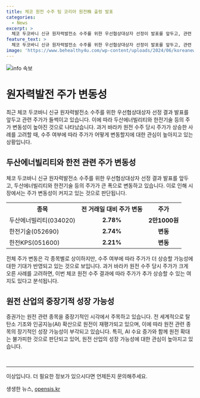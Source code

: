 ```yaml
---
title: 체코 원전 수주 팀 코리아 원전株 출렁 발표
categories:
  - News
excerpt: >
  체코 두코바니 신규 원자력발전소 수주를 위한 우선협상대상자 선정이 발표를 앞두고, 관련 주가 변동성이 크다. 팀 코리아의 수주 성공으로 긍정적인 영향을 예상하며, 주가는 수주 여부에 따라 달라질 전망이다. 전세계 원전 재평가로 중장기적 성장 가능성에 주목하는데, AI 성장성과 비용 절감으로 원전 확대는 불가피한 상황이라는 견해도 있다. 두산에너빌리티, 한전기술 등 관련 종목의 주가는 수주 발표 당시 큰 폭의 상승 가능성도 제기되고 있다.
feature_text: >
  체코 두코바니 신규 원자력발전소 수주를 위한 우선협상대상자 선정이 발표를 앞두고, 관련 주가 변동성이 크다. 팀 코리아의 수주 성공으로 긍정적인 영향을 예상하며, 주가는 수주 여부에 따라 달라질 전망이다. 전세계 원전 재평가로 중장기적 성장 가능성에 주목하는데, AI 성장성과 비용 절감으로 원전 확대는 불가피한 상황이라는 견해도 있다. 두산에너빌리티, 한전기술 등 관련 종목의 주가는 수주 발표 당시 큰 폭의 상승 가능성도 제기되고 있다.
image: 'https://www.behealthy4u.com/wp-content/uploads/2024/06/koreanews.jpg'
---
```


<p><img src="https://www.behealthy4u.com/wp-content/uploads/2024/06/koreanews.jpg" alt="info 속보" /></p>

<h1>원자력발전 주가 변동성</h1>

<p data-ke-size="size16">최근 체코 두코바니 신규 원자력발전소 수주를 위한 우선협상대상자 선정 결과 발표를 앞두고 관련 주가가 들썩이고 있습니다. 이에 따라 두산에너빌리티와 한전기술 등의 주가 변동성이 높아진 것으로 나타났습니다. 과거 바라카 원전 수주 당시 주가가 상승한 사례를 고려할 때, 수주 여부에 따라 주가가 어떻게 변동할지에 대한 관심이 높아지고 있는 상황입니다.</p>

<h2>두산에너빌리티와 한전 관련 주가 변동성</h2>

<p data-ke-size="size16">체코 두코바니 신규 원자력발전소 수주를 위한 우선협상대상자 선정 결과 발표를 앞두고, 두산에너빌리티와 한전기술 등의 주가가 큰 폭으로 변동하고 있습니다. 이로 인해 시장에서는 주가 변동성이 커지고 있는 것으로 판단됩니다.</p>

<table>
  <tr>
    <th>종목</th>
    <th>전 거래일 대비 주가 변동</th>
    <th>주가</th>
  </tr>
  <tr>
    <td>두산에너빌리티(034020)</td>
    <td style="text-align: center; height: 17px;"><b>2.78%</b></td>
    <td style="text-align: center; height: 17px;"><b>2만1000원</b></td>
  </tr>
  <tr>
    <td>한전기술(052690)</td>
    <td style="text-align: center; height: 17px;"><b>2.74%</b></td>
    <td style="text-align: center; height: 17px;"><b>변동</b></td>
  </tr>
  <tr>
    <td>한전KPS(051600)</td>
    <td style="text-align: center; height: 17px;"><b>2.21%</b></td>
    <td style="text-align: center; height: 17px;"><b>변동</b></td>
  </tr>
</table>

<p data-ke-size="size16">전체 주가 변동은 각 종목별로 상이하지만, 수주 여부에 따라 주가가 더 상승할 가능성에 대한 기대가 반영되고 있는 것으로 보입니다. 과거 바라카 원전 수주 당시 주가가 크게 오른 사례를 고려하면, 이번 체코 원전 수주 결과에 따라 주가가 추가 상승할 수 있는 여지도 있다고 분석됩니다.</p>

<h2>원전 산업의 중장기적 성장 가능성</h2>

<p data-ke-size="size16">증권가는 원전 관련 종목을 중장기적인 시각에서 주목하고 있습니다. 전 세계적으로 탈탄소 기조와 인공지능(AI) 확산으로 원전이 재평가되고 있으며, 이에 따라 원전 관련 종목의 장기적인 성장 가능성이 부각되고 있습니다. 특히, AI 수요 증가와 함께 원전 확대는 불가피한 것으로 판단되고 있어, 원전 산업의 성장 가능성에 대한 관심이 높아지고 있습니다.</p>

<p data-ke-size="size16">&nbsp;</p>

<hr>

<p data-ke-size="size16">이상입니다. 더 필요한 정보가 있으시다면 언제든지 문의해주세요.</p>
생생한 뉴스, <a href="https://opensis.kr" rel="dofollow">opensis.kr</a>


